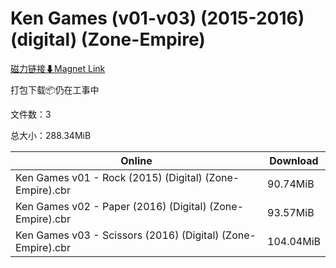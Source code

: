 # Ken Games (v01-v03) (2015-2016) (digital) (Zone-Empire)

[磁力链接⬇Magnet Link](magnet:?xt=urn:btih:3832875578879cb6ea5f54e56c7ef47288db3637&dn=Ken%20Games%20%28v01-v03%29%20%282015-2016%29%20%28digital%29%20%28Zone-Empire%29)

打包下载📦仍在工事中

文件数：3

总大小：288.34MiB

Online | Download
--- | ---
Ken Games v01 - Rock (2015) (Digital) (Zone-Empire).cbr | 90.74MiB
Ken Games v02 - Paper (2016) (Digital) (Zone-Empire).cbr | 93.57MiB
Ken Games v03 - Scissors (2016) (Digital) (Zone-Empire).cbr | 104.04MiB